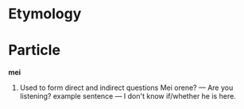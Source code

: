 # Etymology
# Particle
**mei**
1. Used to form direct and indirect questions
		Mei orene? — Are you listening?
		example sentence — I don't know if/whether he is here.
